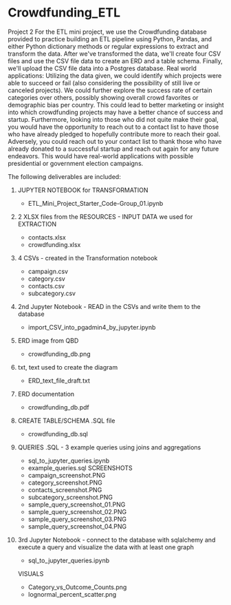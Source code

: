 # Crowdfunding_ETL
Project 2 
For the ETL mini project, we use the Crowdfunding database provided to practice building an ETL pipeline using Python, Pandas, and either Python dictionary methods or regular expressions to extract and transform the data. After we've transformed the data, we'll create four CSV files and use the CSV file data to create an ERD and a table schema. Finally, we'll upload the CSV file data into a Postgres database. 
Real world applications: Utilizing the data given, we could identify which projects were able to succeed or fail (also considering the possibility of still live or canceled projects). We could further explore the success rate of certain categories over others, possibly showing overall crowd favorites or demographic bias per country. This could lead to better marketing or insight into which crowdfunding projects may have a better chance of success and startup. Furthermore, looking into those who did not quite make their goal, you would have the opportunity to reach out to a contact list to have those who have already pledged to hopefully contribute more to reach their goal. Adversely, you could reach out to your contact list to thank those who have already donated to a successful startup and reach out again for any future endeavors. This would have real-world applications with possible presidential or government election campaigns.

The following deliverables are included:
1. JUPYTER NOTEBOOK for TRANSFORMATION
	- ETL_Mini_Project_Starter_Code-Group_01.ipynb
2. 2 XLSX files from the RESOURCES - INPUT DATA we used for EXTRACTION
	- contacts.xlsx
	- crowdfunding.xlsx
3. 4 CSVs - created in the Transformation notebook
	- campaign.csv
	- category.csv
	- contacts.csv
	- subcategory.csv
4. 2nd Jupyter Notebook - READ in the CSVs and write them to the database
	- import_CSV_into_pgadmin4_by_jupyter.ipynb
5. ERD image from QBD
	- crowdfunding_db.png
6. txt, text used to create the diagram
	- ERD_text_file_draft.txt
7. ERD documentation
	- crowdfunding_db.pdf
8. CREATE TABLE/SCHEMA .SQL file
	- crowdfunding_db.sql
9. QUERIES .SQL - 3 example queries using joins and aggregations
	- sql_to_jupyter_queries.ipynb
	- example_queries.sql
	SCREENSHOTS
	- campaign_screenshot.PNG
	- category_screenshot.PNG
	- contacts_screenshot.PNG
	- subcategory_screenshot.PNG
	- sample_query_screenshot_01.PNG
	- sample_query_screenshot_02.PNG
	- sample_query_screenshot_03.PNG
	- sample_query_screenshot_04.PNG
10. 3rd Jupyter Notebook - connect to the database with sqlalchemy and execute a query and visualize the data with at least one graph
	- sql_to_jupyter_queries.ipynb
	
 	VISUALS
	- Category_vs_Outcome_Counts.png
	- lognormal_percent_scatter.png
